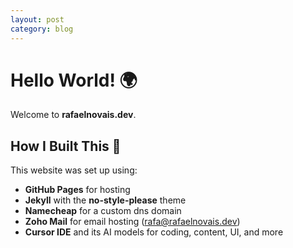 ```yaml
---
layout: post
category: blog
---
```


# Hello World! 🌍  

Welcome to **rafaelnovais.dev**.

## How I Built This 🚀  

This website was set up using:  

- **GitHub Pages** for hosting
- **Jekyll** with the **no-style-please** theme  
- **Namecheap** for a custom dns domain  
- **Zoho Mail** for email hosting (<rafa@rafaelnovais.dev>)
- **Cursor IDE** and its AI models for coding, content, UI, and more  